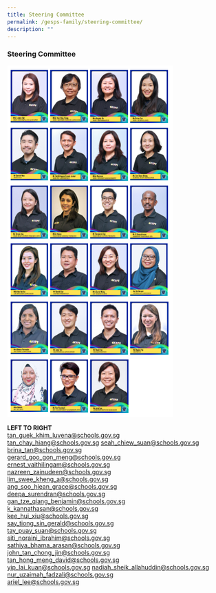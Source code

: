 ```yaml
---
title: Steering Committee
permalink: /gesps-family/steering-committee/
description: ""
---
```

### Steering Committee

<img src="/images/Steering%20Com.png">

**LEFT TO RIGHT**<br>
[tan_guek_khim_luvena@schools.gov.sg](mailto:Tan_Guek_Khim_Luvena@schools.gov.sg)<br>
[tan_chay_hiang@schools.gov.sg](mailto:tan_chay_hiang@schools.gov.sg)
[seah_chiew_suan@schools.gov.sg](mailto:Seah_Chiew_Suan@schools.gov.sg)<br>
[brina_tan@schools.gov.sg](mailto:brina_tan@schools.gov.sg)<br>
[gerard_goo_gon_meng@schools.gov.sg](mailto:Gerard_Woo_Hon_meng)<br>
[ernest_vaithilingam@schools.gov.sg](mailto:Ernest_Vaithilingam@schools.gov.sg)<br>
[nazreen_zainudeen@schools.gov.sg](mailto:Nazreen_Zainudeen@schools.gov.sg)<br>
[lim_swee_kheng_a@schools.gov.sg](mailto:lim_swee_kheng_a@schools.gov.sg)<br>
[ang_soo_hiean_grace@schools.gov.sg](mailto:ang_soo_hiean_grace@schools.gov.sg)<br>
[deepa_surendran@schools.gov.sg](mailto:Deepa_Surendran@schools.gov.sg)<br>
[gan_tze_qiang_benjamin@schools.gov.sg](mailto:gan_tze_qiang_benjamin@schools.gov.sg)<br>
[k_kannathasan@schools.gov.sg](mailto:K_Kannathasan@schools.gov.sg)<br>
[kee_hui_xiu@schools.gov.sg](mailto:kee_hui_xiu@schools.gov.sg)<br>
[say_tiong_sin_gerald@schools.gov.sg](mailto:say_tiong_sin_gerald@schools.gov.sg)<br>
[tay_puay_suan@schools.gov.sg](mailto:tay_puay_suan@schools.gov.sg)<br>
[siti_noraini_ibrahim@schools.gov.sg](mailto:siti_noraini_ibrahim@schools.gov.sg)<br>
[sathiya_bhama_arasan@schools.gov.sg](mailto:sathiya_bhama_arasan@schools.gov.sg)<br>
[john_tan_chong_jin@schools.gov.sg](mailto:john_tan_chong_jin@schools.gov.sg)<br>
[tan_hong_meng_david@schools.gov.sg](mailto:tan_hong_meng_david@schools.gov.sg)<br>
[yip_lai_kuan@schools.gov.sg](mailto:yip_lai_kuan@schools.gov.sg)
[nadiah_sheik_allahuddin@schools.gov.sg](mailto:nadiah_sheik_allahuddin@schools.gov.sg)<br>
[nur_uzaimah_fadzali@schools.gov.sg](mailto:nur_uzaimah_fadzali@schools.gov.sg)<br>
[ariel_lee@schools.gov.sg](mailto:ariel_lee@schools.gov.sg)<br>